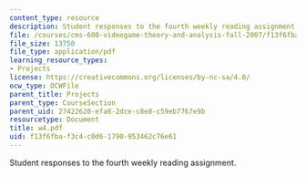 ```yaml
---
content_type: resource
description: Student responses to the fourth weekly reading assignment.
file: /courses/cms-600-videogame-theory-and-analysis-fall-2007/f13f6fbaf3c4c0d61790953462c76e61_w4.pdf
file_size: 13750
file_type: application/pdf
learning_resource_types:
- Projects
license: https://creativecommons.org/licenses/by-nc-sa/4.0/
ocw_type: OCWFile
parent_title: Projects
parent_type: CourseSection
parent_uid: 27422620-efa8-2dce-c8e8-c59eb7767e9b
resourcetype: Document
title: w4.pdf
uid: f13f6fba-f3c4-c0d6-1790-953462c76e61
---
```

Student responses to the fourth weekly reading assignment.